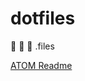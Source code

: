 # dotfiles
:sparkling_heart: :sparkling_heart: :sparkling_heart: .files

[ATOM Readme](https://github.com/sixertoy/dotfiles/blob/master/home/.atom/README.md)

